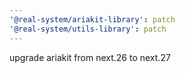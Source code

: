 ```yaml
---
'@real-system/ariakit-library': patch
'@real-system/utils-library': patch
---
```


upgrade ariakit from next.26 to next.27
